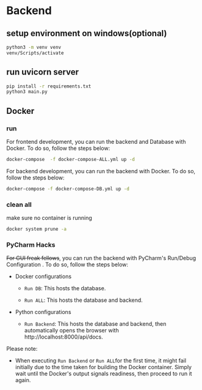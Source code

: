 # Backend

## setup environment on windows(optional)

```bash
python3 -m venv venv
venv/Scripts/activate
```

## run uvicorn server

```bash
pip install -r requirements.txt
python3 main.py
```

## Docker

### run

For frontend development, you can run the backend and Database with Docker. To do so, follow the steps below:

   ```bash
   docker-compose  -f docker-compose-ALL.yml up -d
   ```

For backend development, you can run the backend with Docker. To do so, follow the steps below:

   ```bash
   docker-compose -f docker-compose-DB.yml up -d
   ```

### clean all

make sure no container is running

   ```bash
   docker system prune -a
   ```

### PyCharm Hacks

~~For GUI freak fellows~~, you can run the backend with PyCharm's Run/Debug Configuration . To do so, follow the steps
below:

* Docker configurations

    * `Run DB`: This hosts the database.

    * `Run ALL`: This hosts the database and backend.

* Python configurations
    * `Run Backend`: This hosts the database and backend, then automatically opens the browser
      with http://localhost:8000/api/docs.

Please note:

* When executing `Run Backend` or `Run ALL`for the first time, it might fail initially due to the time taken for
  building the Docker
  container. Simply wait until the Docker's output signals readiness, then proceed to run it again.

